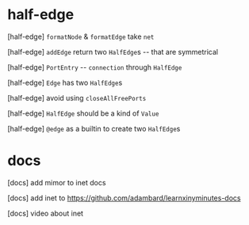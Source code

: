 # half-edge

[half-edge] `formatNode` & `formatEdge` take `net`

[half-edge] `addEdge` return two `HalfEdge`s -- that are symmetrical

[half-edge] `PortEntry` -- `connection` through `HalfEdge`

[half-edge] `Edge` has two `HalfEdge`s

[half-edge] avoid using `closeAllFreePorts`

[half-edge] `HalfEdge` should be a kind of `Value`

[half-edge] `@edge` as a builtin to create two `HalfEdge`s

# docs

[docs] add mimor to inet docs

[docs] add inet to https://github.com/adambard/learnxinyminutes-docs

[docs] video about inet
